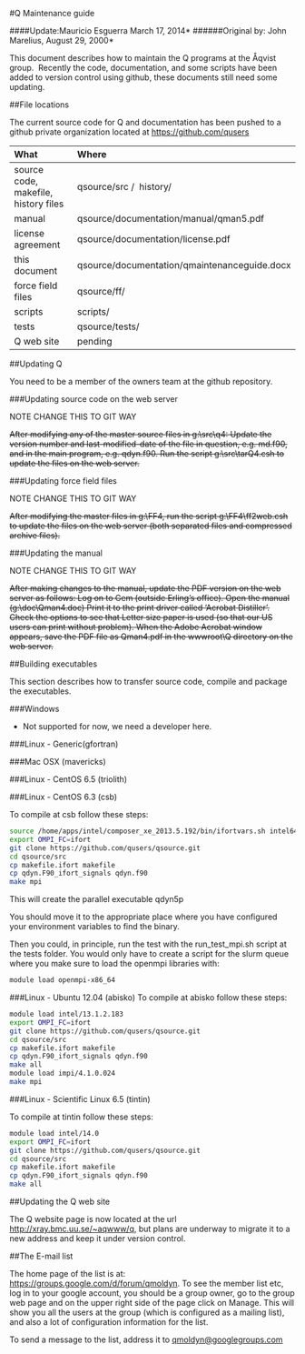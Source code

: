 #Q Maintenance guide

####Update:Mauricio Esguerra March 17, 2014*
######Original by: John Marelius, August 29, 2000*


This document describes how to maintain the Q programs at the Åqvist
group.  Recently the code, documentation, and some scripts have been
added to version control using github, these documents still need some
updating. 


##File locations

The current source code for Q and documentation has been pushed to a
github private organization located at https://github.com/qusers


| What                                 | Where                                        |
|:------------------------------------ |:---------------------------------------------| 
| source code, makefile, history files | qsource/src /  history/                      |
| manual                               | qsource/documentation/manual/qman5.pdf       |
| license agreement                    | qsource/documentation/license.pdf            |
| this document                        | qsource/documentation/qmaintenanceguide.docx |
| force field files                    | qsource/ff/                                  |
| scripts                              | scripts/                                     |
| tests                                | qsource/tests/                               |
| Q web site                           | pending                                      |


##Updating Q

You need to be a member of the owners team at the github repository. 

###Updating source code on the web server

NOTE CHANGE THIS TO GIT WAY

~~After modifying any of the master source files in g:\\src\\q4: Update the version number and last-modified-date of the file in question, e.g. md.f90, and in the main program, e.g. qdyn.f90. Run the script g:\\src\\tarQ4.csh to update the files on the web server.~~

###Updating force field files

NOTE CHANGE THIS TO GIT WAY

~~After modifying the master files in g:\\FF4, run the script g:\\FF4\\ff2web.csh to update the files on the web server (both separated files and compressed archive files).~~

###Updating the manual

NOTE CHANGE THIS TO GIT WAY

~~After making changes to the manual, update the PDF version on the web
server as follows: Log on to Gem (outside Erling’s office).
Open the manual (g:\\doc\\Qman4.doc)
Print it to the print driver called ‘Acrobat Distiller’. Check the options to see that Letter size paper is used (so that our US users can print without problem).
When the Adobe Acrobat window appears, save the PDF file as Qman4.pdf in the wwwroot\\Q directory on the web server.~~



##Building executables

This section describes how to transfer source code, compile and package
the executables.

###Windows

-   Not supported for now, we need a developer here.

###Linux - Generic(gfortran)


###Mac OSX (mavericks)


###Linux - CentOS 6.5 (triolith)



###Linux - CentOS 6.3 (csb)

To compile at csb follow these steps:
```bash
source /home/apps/intel/composer_xe_2013.5.192/bin/ifortvars.sh intel64
export OMPI_FC=ifort
git clone https://github.com/qusers/qsource.git
cd qsource/src
cp makefile.ifort makefile
cp qdyn.F90_ifort_signals qdyn.f90
make mpi
```

This will create the parallel executable qdyn5p

You should move it to the appropriate place where you have configured your environment variables to find the binary.

Then you could, in principle, run the test with the run_test_mpi.sh script at the tests folder.
You would only have to create a script for the slurm queue where you make sure to load the openmpi libraries with:
```bash
module load openmpi-x86_64
```

###Linux - Ubuntu 12.04 (abisko)
To compile at abisko follow these steps:
```bash
module load intel/13.1.2.183
export OMPI_FC=ifort
git clone https://github.com/qusers/qsource.git
cd qsource/src
cp makefile.ifort makefile
cp qdyn.F90_ifort_signals qdyn.f90
make all
module load impi/4.1.0.024
make mpi
```

###Linux - Scientific Linux 6.5 (tintin)

To compile at tintin follow these steps:
```bash
module load intel/14.0
export OMPI_FC=ifort
git clone https://github.com/qusers/qsource.git
cd qsource/src
cp makefile.ifort makefile
cp qdyn.F90_ifort_signals qdyn.f90
make all
```

##Updating the Q web site

The Q website page is now located at the url http://xray.bmc.uu.se/~aqwww/q, but 
plans are underway to migrate it to a new address and keep it under version control.


##The E-mail list

The home page of the list is at: https://groups.google.com/d/forum/qmoldyn.
To see the member list etc, log in to your google account, you should be
a group owner, go to the group web page and on the upper right side of
the page click on Manage. This will show you all the users at the group
(which is configured as a mailing list), and also a lot of configuration
information for the list.

To send a message to the list, address it to qmoldyn@googlegroups.com


